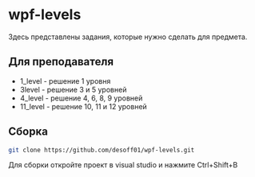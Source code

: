 # wpf-levels
Здесь представлены задания, которые нужно сделать для предмета.
## Для преподавателя
* 1_level - решение 1 уровня
* 3level - решение 3 и 5 уровней
* 4_level - решение 4, 6, 8, 9 уровней
* 11_level - решение 10, 11 и 12 уровней

## Сборка
```bash
git clone https://github.com/desoff01/wpf-levels.git
```
Для сборки откройте проект в visual studio и нажмите Ctrl+Shift+B
